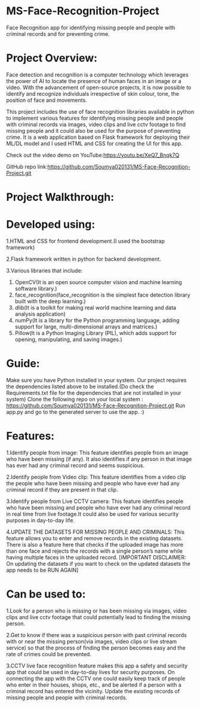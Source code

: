 # MS-Face-Recognition-Project

Face Recognition app for identifying missing people and people with criminal records and for preventing crime.

# Project Overview:

Face detection and recognition is a computer technology which leverages the power of AI to locate the presence of human faces in an image or a video. With the advancement of open-source projects, it is now possible to identify and recognize individuals irrespective of skin colour, tone, the position of face and movements.

This project includes the use of face recognition libraries available in python to implement various features for identifying missing people and people with criminal records via images, video clips and live cctv footage to find missing people and it could also be used for the purpose of preventing crime.
It is a web application based on Flask framework for deploying their ML/DL model and I used HTML and CSS for creating the UI for this app.

Check out the video demo on YouTube:https://youtu.be/XeQ7_Bnqk7Q

GitHub repo link:https://github.com/Soumya020131/MS-Face-Recognition-Project.git

# Project Walkthrough:

# Developed using:

1.HTML and CSS for frontend development.(I used the bootstrap framework)

2.Flask framework written in python for backend development.

3.Various libraries that include:

1.  OpenCV(It is an open source computer vision and machine learning software library.)
2.  face_recognition(face_recognition is the simplest face detection library built with the deep learning.)
3.  dlib(It is a toolkit for making real world machine learning and data analysis application)
4.  numPy(It is a library for the Python programming language, adding support for large, multi-dimensional arrays and matrices.)
5.  Pillow(It is a Python Imaging Library (PIL), which adds support for opening, manipulating, and saving images.)

# Guide:

Make sure you have Python installed in your system.
Our project requires the dependencies listed above to be installed.(Do check the Requirements.txt file for the dependencies that are not installed in your system)
Clone the following repo on your local system : https://github.com/Soumya020131/MS-Face-Recognition-Project.git
Run app.py and go to the generated server to use the app. :)

# Features:

1.Identify people from image: This feature identifies people from an image who have been missing (if any). It also identifies if any person in that image has ever had any criminal record and seems suspicious.

2.Identify people from Video clip: This feature identifies from a video clip the people who have been missing and people who have ever had any criminal record if they are present in that clip.

3.Identify people from Live CCTV camera: This feature identifies people who have been missing and people who have ever had any criminal record in real time from live footage.It could also be used for various security purposes in day-to-day life.

4.UPDATE THE DATASETS FOR MISSING PEOPLE AND CRIMINALS: This feature allows you to enter and remove records in the existing datasets. There is also a feature here that checks if the uploaded image has more than one face and rejects the records with a single person’s name while having multiple faces in the uploaded record.
[IMPORTANT DISCLAIMER: On updating the datasets if you want to check on the updated datasets the app needs to be RUN AGAIN]

# Can be used to:

1.Look for a person who is missing or has been missing via images, video clips and live cctv footage that could potentially lead to finding the missing person.

2.Get to know if there was a suspicious person with past criminal records with or near the missing person(via images, video clips or live stream service) so that the process of finding the person becomes easy and the rate of crimes could be prevented.

3.CCTV live face recognition feature makes this app a safety and security app that could be used in day-to-day lives for security purposes. On connecting the app with the CCTV one could easily keep track of people who enter in their houses, shops, etc., and be alerted if a person with a criminal record has entered the vicinity.
Update the existing records of missing people and people with criminal records.
